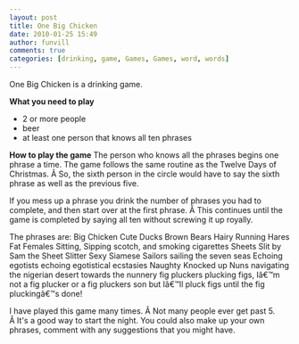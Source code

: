 ```yaml
---
layout: post
title: One Big Chicken
date: 2010-01-25 15:49
author: funvill
comments: true
categories: [drinking, game, Games, Games, word, words]
---
```

One Big Chicken is a drinking game.

<strong>What you need to play</strong>
<ul>
	<li>2 or more people</li>
	<li>beer</li>
	<li>at least one person that knows all ten phrases</li>
</ul>
<strong>How to play the game</strong>
The person who knows all the phrases begins one phrase a time.
The game follows the same routine as the Twelve Days of Christmas. Â So, the sixth person in the circle would have to say the sixth phrase as well as the previous five.

If you mess up a phrase you drink the number of phrases you had to complete, and then start over at the first phrase. Â This continues until the game is completed by saying all ten without screwing it up royally.

The phrases are:
Big Chicken
Cute Ducks
Brown Bears
Hairy Running Hares
Fat Females Sitting, Sipping scotch, and smoking cigarettes
Sheets Slit by Sam the Sheet Slitter
Sexy Siamese Sailors sailing the seven seas
Echoing egotists echoing egotistical ecstasies
Naughty Knocked up Nuns navigating the nigerian desert towards the nunnery
fig pluckers plucking figs, Iâ€™m not a fig plucker or a fig pluckers son but Iâ€™ll pluck figs until the fig pluckingâ€™s done!

I have played this game many times. Â Not many people ever get past 5. Â It's a good way to start the night.
You could also make up your own phrases, comment with any suggestions that you might have.
